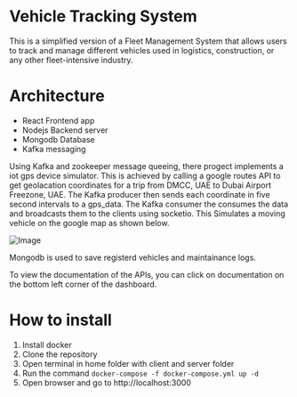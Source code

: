 # Vehicle Tracking System

This is a simplified version of a Fleet Management System that allows users to track and manage different vehicles used in logistics, construction, or any other fleet-intensive industry.

# Architecture

* React Frontend app
* Nodejs Backend server
* Mongodb Database
* Kafka messaging

Using Kafka and zookeeper message queeing, there progect implements a iot gps device simulator.
This is achieved by calling a google routes API to get geolacation coordinates for a trip from DMCC, UAE to Dubai Airport Freezone, UAE. The Kafka producer then sends each coordinate in five second intervals to a gps_data. The Kafka consumer the consumes the data and broadcasts them to the clients using socketio. This Simulates a moving vehicle on the google map as shown below.

![Image](https://github.com/matsindect/tenderdProject/assets/52255514/81701572-4257-4996-99a7-06380a2c02f6)

Mongodb is used to save registerd vehicles and maintainance logs.

To view the documentation of the APIs, you can click on documentation on the bottom left corner of the dashboard.

# How to install

1. Install docker
2. Clone the repository
3. Open terminal in home folder with client and server folder
4. Run the command `docker-compose -f docker-compose.yml up -d`
5. Open browser and go to http://localhost:3000


